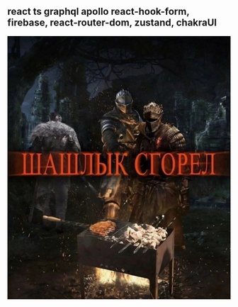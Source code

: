 ## react ts graphql apollo react-hook-form, firebase, react-router-dom, zustand, chakraUI

![image](./image.jpg)
